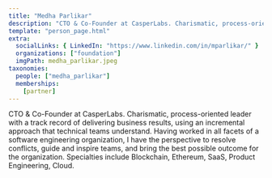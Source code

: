 ```yaml
---
title: "Medha Parlikar"
description: "CTO & Co-Founder at CasperLabs. Charismatic, process-oriented leader with a track record of delivering business results."
template: "person_page.html"
extra:
  socialLinks: { LinkedIn: "https://www.linkedin.com/in/mparlikar/" }
  organizations: ["foundation"]
  imgPath: medha_parlikar.jpeg
taxonomies:
  people: ["medha_parlikar"]
  memberships:
    [partner]
---
```


CTO & Co-Founder at CasperLabs. Charismatic, process-oriented leader with a track record of delivering business results, using an incremental approach that technical teams understand. Having worked in all facets of a software engineering organization, I have the perspective to resolve conflicts, guide and inspire teams, and bring the best possible outcome for the organization. Specialties include Blockchain, Ethereum, SaaS, Product Engineering, Cloud. 
